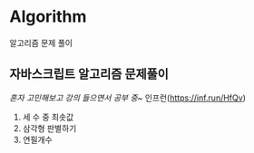 # Algorithm
알고리즘 문제 풀이

## 자바스크립트 알고리즘 문제풀이
*혼자 고민해보고 강의 들으면서 공부 중~*
인프런(https://inf.run/HfQv)
1. 세 수 중 최솟값
2. 삼각형 판별하기
3. 연필개수
